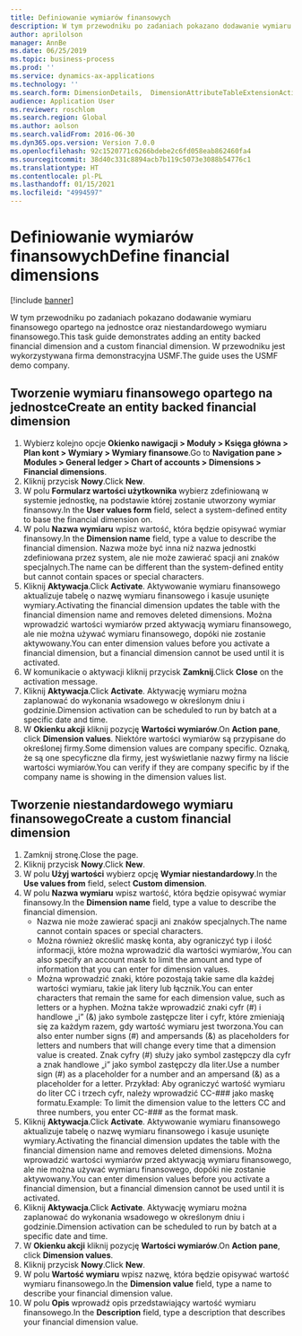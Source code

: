 ```yaml
---
title: Definiowanie wymiarów finansowych
description: W tym przewodniku po zadaniach pokazano dodawanie wymiaru finansowego opartego na jednostce oraz niestandardowego wymiaru finansowego.
author: aprilolson
manager: AnnBe
ms.date: 06/25/2019
ms.topic: business-process
ms.prod: ''
ms.service: dynamics-ax-applications
ms.technology: ''
ms.search.form: DimensionDetails,  DimensionAttributeTableExtensionActivate, DimensionValueDetails
audience: Application User
ms.reviewer: roschlom
ms.search.region: Global
ms.author: aolson
ms.search.validFrom: 2016-06-30
ms.dyn365.ops.version: Version 7.0.0
ms.openlocfilehash: 92c1520771c6266bdebe2c6fd058eab862460fa4
ms.sourcegitcommit: 38d40c331c8894acb7b119c5073e3088b54776c1
ms.translationtype: HT
ms.contentlocale: pl-PL
ms.lasthandoff: 01/15/2021
ms.locfileid: "4994597"
---
```

# <a name="define-financial-dimensions"></a><span data-ttu-id="0254d-103">Definiowanie wymiarów finansowych</span><span class="sxs-lookup"><span data-stu-id="0254d-103">Define financial dimensions</span></span>

[!include [banner](../../includes/banner.md)]

<span data-ttu-id="0254d-104">W tym przewodniku po zadaniach pokazano dodawanie wymiaru finansowego opartego na jednostce oraz niestandardowego wymiaru finansowego.</span><span class="sxs-lookup"><span data-stu-id="0254d-104">This task guide demonstrates adding an entity backed financial dimension and a custom financial dimension.</span></span>  <span data-ttu-id="0254d-105">W przewodniku jest wykorzystywana firma demonstracyjna USMF.</span><span class="sxs-lookup"><span data-stu-id="0254d-105">The guide uses the USMF demo company.</span></span>


## <a name="create-an-entity-backed-financial-dimension"></a><span data-ttu-id="0254d-106">Tworzenie wymiaru finansowego opartego na jednostce</span><span class="sxs-lookup"><span data-stu-id="0254d-106">Create an entity backed financial dimension</span></span>
1. <span data-ttu-id="0254d-107">Wybierz kolejno opcje **Okienko nawigacji > Moduły > Księga główna > Plan kont > Wymiary > Wymiary finansowe**.</span><span class="sxs-lookup"><span data-stu-id="0254d-107">Go to **Navigation pane > Modules > General ledger > Chart of accounts > Dimensions > Financial dimensions**.</span></span>
2. <span data-ttu-id="0254d-108">Kliknij przycisk **Nowy**.</span><span class="sxs-lookup"><span data-stu-id="0254d-108">Click **New**.</span></span>
3. <span data-ttu-id="0254d-109">W polu **Formularz wartości użytkownika** wybierz zdefiniowaną w systemie jednostkę, na podstawie której zostanie utworzony wymiar finansowy.</span><span class="sxs-lookup"><span data-stu-id="0254d-109">In the **User values form** field, select a system-defined entity to base the financial dimension on.</span></span> 
4. <span data-ttu-id="0254d-110">W polu **Nazwa wymiaru** wpisz wartość, która będzie opisywać wymiar finansowy.</span><span class="sxs-lookup"><span data-stu-id="0254d-110">In the **Dimension name** field, type a value to describe the financial dimension.</span></span> <span data-ttu-id="0254d-111">Nazwa może być inna niż nazwa jednostki zdefiniowana przez system, ale nie może zawierać spacji ani znaków specjalnych.</span><span class="sxs-lookup"><span data-stu-id="0254d-111">The name can be different than the system-defined entity but cannot contain spaces or special characters.</span></span>
5. <span data-ttu-id="0254d-112">Kliknij **Aktywacja**.</span><span class="sxs-lookup"><span data-stu-id="0254d-112">Click **Activate**.</span></span> <span data-ttu-id="0254d-113">Aktywowanie wymiaru finansowego aktualizuje tabelę o nazwę wymiaru finansowego i kasuje usunięte wymiary.</span><span class="sxs-lookup"><span data-stu-id="0254d-113">Activating the financial dimension updates the table with the financial dimension name and removes deleted dimensions.</span></span> <span data-ttu-id="0254d-114">Można wprowadzić wartości wymiarów przed aktywacją wymiaru finansowego, ale nie można używać wymiaru finansowego, dopóki nie zostanie aktywowany.</span><span class="sxs-lookup"><span data-stu-id="0254d-114">You can enter dimension values before you activate a financial dimension, but a financial dimension cannot be used until it is activated.</span></span>  
6. <span data-ttu-id="0254d-115">W komunikacie o aktywacji kliknij przycisk **Zamknij**.</span><span class="sxs-lookup"><span data-stu-id="0254d-115">Click **Close** on the activation message.</span></span>
7. <span data-ttu-id="0254d-116">Kliknij **Aktywacja**.</span><span class="sxs-lookup"><span data-stu-id="0254d-116">Click **Activate**.</span></span> <span data-ttu-id="0254d-117">Aktywację wymiaru można zaplanować do wykonania wsadowego w określonym dniu i godzinie.</span><span class="sxs-lookup"><span data-stu-id="0254d-117">Dimension activation can be scheduled to run by batch at a specific date and time.</span></span>  
8. <span data-ttu-id="0254d-118">W **Okienku akcji** kliknij pozycję **Wartości wymiarów**.</span><span class="sxs-lookup"><span data-stu-id="0254d-118">On **Action pane**, click **Dimension values**.</span></span> <span data-ttu-id="0254d-119">Niektóre wartości wymiarów są przypisane do określonej firmy.</span><span class="sxs-lookup"><span data-stu-id="0254d-119">Some dimension values are company specific.</span></span> <span data-ttu-id="0254d-120">Oznaką, że są one specyficzne dla firmy, jest wyświetlanie nazwy firmy na liście wartości wymiarów.</span><span class="sxs-lookup"><span data-stu-id="0254d-120">You can verify if they are company specific by if the company name is showing in the dimension values list.</span></span>  

## <a name="create-a-custom-financial-dimension"></a><span data-ttu-id="0254d-121">Tworzenie niestandardowego wymiaru finansowego</span><span class="sxs-lookup"><span data-stu-id="0254d-121">Create a custom financial dimension</span></span>
1. <span data-ttu-id="0254d-122">Zamknij stronę.</span><span class="sxs-lookup"><span data-stu-id="0254d-122">Close the page.</span></span>
2. <span data-ttu-id="0254d-123">Kliknij przycisk **Nowy**.</span><span class="sxs-lookup"><span data-stu-id="0254d-123">Click **New**.</span></span>
3. <span data-ttu-id="0254d-124">W polu **Użyj wartości** wybierz opcję **Wymiar niestandardowy**.</span><span class="sxs-lookup"><span data-stu-id="0254d-124">In the **Use values from** field, select **Custom dimension**.</span></span>
4. <span data-ttu-id="0254d-125">W polu **Nazwa wymiaru** wpisz wartość, która będzie opisywać wymiar finansowy.</span><span class="sxs-lookup"><span data-stu-id="0254d-125">In the **Dimension name** field, type a value to describe the financial dimension.</span></span>
    - <span data-ttu-id="0254d-126">Nazwa nie może zawierać spacji ani znaków specjalnych.</span><span class="sxs-lookup"><span data-stu-id="0254d-126">The name cannot contain spaces or special characters.</span></span>  
    - <span data-ttu-id="0254d-127">Można również określić maskę konta, aby ograniczyć typ i ilość informacji, które można wprowadzić dla wartości wymiarów,.</span><span class="sxs-lookup"><span data-stu-id="0254d-127">You can also specify an account mask to limit the amount and type of information that you can enter for dimension values.</span></span>   
    - <span data-ttu-id="0254d-128">Można wprowadzić znaki, które pozostają takie same dla każdej wartości wymiaru, takie jak litery lub łącznik.</span><span class="sxs-lookup"><span data-stu-id="0254d-128">You can enter characters that remain the same for each dimension value, such as letters or a hyphen.</span></span> <span data-ttu-id="0254d-129">Można także wprowadzić znaki cyfr (#) i handlowe „i” (&) jako symbole zastępcze liter i cyfr, które zmieniają się za każdym razem, gdy wartość wymiaru jest tworzona.</span><span class="sxs-lookup"><span data-stu-id="0254d-129">You can also enter number signs (#) and ampersands (&) as placeholders for letters and numbers that will change every time that a dimension value is created.</span></span> <span data-ttu-id="0254d-130">Znak cyfry (#) służy jako symbol zastępczy dla cyfr a znak handlowe „i” jako symbol zastępczy dla liter.</span><span class="sxs-lookup"><span data-stu-id="0254d-130">Use a number sign (#) as a placeholder for a number and an ampersand (&) as a placeholder for a letter.</span></span>  <span data-ttu-id="0254d-131">Przykład: Aby ograniczyć wartość wymiaru do liter CC i trzech cyfr, należy wprowadzić CC-### jako maskę formatu.</span><span class="sxs-lookup"><span data-stu-id="0254d-131">Example: To limit the dimension value to the letters CC and three numbers, you enter CC-### as the format mask.</span></span>  
5. <span data-ttu-id="0254d-132">Kliknij **Aktywacja**.</span><span class="sxs-lookup"><span data-stu-id="0254d-132">Click **Activate**.</span></span> <span data-ttu-id="0254d-133">Aktywowanie wymiaru finansowego aktualizuje tabelę o nazwę wymiaru finansowego i kasuje usunięte wymiary.</span><span class="sxs-lookup"><span data-stu-id="0254d-133">Activating the financial dimension updates the table with the financial dimension name and removes deleted dimensions.</span></span> <span data-ttu-id="0254d-134">Można wprowadzić wartości wymiarów przed aktywacją wymiaru finansowego, ale nie można używać wymiaru finansowego, dopóki nie zostanie aktywowany.</span><span class="sxs-lookup"><span data-stu-id="0254d-134">You can enter dimension values before you activate a financial dimension, but a financial dimension cannot be used until it is activated.</span></span>     
6. <span data-ttu-id="0254d-135">Kliknij **Aktywacja**.</span><span class="sxs-lookup"><span data-stu-id="0254d-135">Click **Activate**.</span></span> <span data-ttu-id="0254d-136">Aktywację wymiaru można zaplanować do wykonania wsadowego w określonym dniu i godzinie.</span><span class="sxs-lookup"><span data-stu-id="0254d-136">Dimension activation can be scheduled to run by batch at a specific date and time.</span></span>      
7. <span data-ttu-id="0254d-137">W **Okienku akcji** kliknij pozycję **Wartości wymiarów**.</span><span class="sxs-lookup"><span data-stu-id="0254d-137">On **Action pane**, click **Dimension values**.</span></span>
8. <span data-ttu-id="0254d-138">Kliknij przycisk **Nowy**.</span><span class="sxs-lookup"><span data-stu-id="0254d-138">Click **New**.</span></span>
9. <span data-ttu-id="0254d-139">W polu **Wartość wymiaru** wpisz nazwę, która będzie opisywać wartość wymiaru finansowego.</span><span class="sxs-lookup"><span data-stu-id="0254d-139">In the **Dimension value** field, type a name to describe your financial dimension value.</span></span>
10. <span data-ttu-id="0254d-140">W polu **Opis** wprowadź opis przedstawiający wartość wymiaru finansowego.</span><span class="sxs-lookup"><span data-stu-id="0254d-140">In the **Description** field, type a description that describes your financial dimension value.</span></span>

